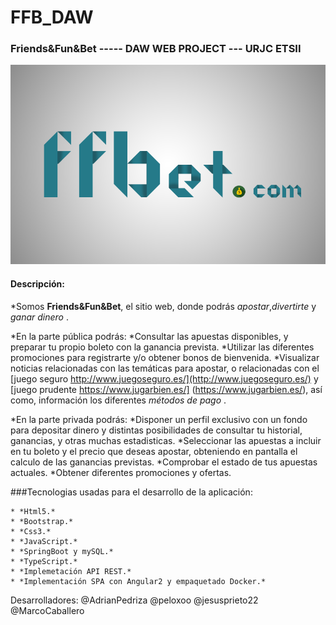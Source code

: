 # FFB_DAW
### Friends&amp;Fun&amp;Bet ----- DAW WEB PROJECT --- URJC ETSII

![Nuestro Logo](https://github.com/MarcoCaballero/FFB_DAW/blob/marco-branch/FFB-DAW/LogoFFB.png)

#### Descripción: 

*Somos **Friends&Fun&Bet**, el sitio web, donde podrás *apostar*,*divertirte* y *ganar dinero* .

*En la parte pública podrás:
    *Consultar las apuestas disponibles, y preparar tu propio boleto con la ganancia prevista.
    *Utilizar las diferentes promociones para registrarte y/o obtener bonos de bienvenida.
    *Visualizar noticias relacionadas con las temáticas para apostar, o relacionadas con el [juego seguro http://www.juegoseguro.es/](http://www.juegoseguro.es/) y [juego prudente https://www.jugarbien.es/] (https://www.jugarbien.es/), así como, información los diferentes *métodos de pago* .

*En la parte privada podrás:
    *Disponer un perfil exclusivo con un fondo para depositar dinero y distintas posibilidades de consultar tu historial, ganancias, y otras muchas estadisticas.
    *Seleccionar las apuestas a incluir en tu boleto y el precio que deseas apostar, obteniendo en pantalla el calculo de las ganancias previstas.
    *Comprobar el estado de tus apuestas actuales.
    *Obtener diferentes promociones y ofertas.
    
###Tecnologias usadas para el desarrollo de la aplicación:

    * *Html5.*
    * *Bootstrap.*
    * *Css3.*
    * *JavaScript.*
    * *SpringBoot y mySQL.*
    * *TypeScript.*
    * *Implemetación API REST.*
    * *Implementación SPA con Angular2 y empaquetado Docker.*
   
    

Desarrolladores:
@AdrianPedriza
@peloxoo
@jesusprieto22
@MarcoCaballero

